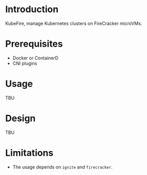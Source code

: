 # Introduction

KubeFire, manage Kubernetes clusters on FireCracker microVMs.

# Prerequisites

- Docker or ContainerD
- CNI plugins

# Usage

TBU

# Design

TBU

# Limitations

- The usage depends on `ignite` and `firecracker`.